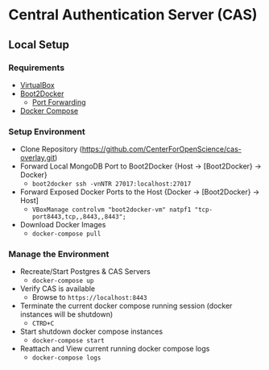 # Central Authentication Server (CAS)

## Local Setup

### Requirements

* [VirtualBox](https://www.virtualbox.org/)
* [Boot2Docker](http://boot2docker.io/)
  * [Port Forwarding](https://github.com/boot2docker/boot2docker/blob/master/doc/WORKAROUNDS.md#port-forwarding)
* [Docker Compose](https://docs.docker.com/compose/)

### Setup Environment

* Clone Repository (https://github.com/CenterForOpenScience/cas-overlay.git)
* Forward Local MongoDB Port to Boot2Docker {Host -> [Boot2Docker} -> Docker}
  * `boot2docker ssh -vnNTR 27017:localhost:27017`
* Forward Exposed Docker Ports to the Host {Docker -> [Boot2Docker} -> Host]
  * `VBoxManage controlvm "boot2docker-vm" natpf1 "tcp-port8443,tcp,,8443,,8443";`
* Download Docker Images
  * `docker-compose pull`

### Manage the Environment

* Recreate/Start Postgres & CAS Servers
  * `docker-compose up`
* Verify CAS is available
  * Browse to `https://localhost:8443`
* Terminate the current docker compose running session (docker instances will be shutdown)
  * `CTRD+C`
* Start shutdown docker compose instances
  * `docker-compose start`
* Reattach and View current running docker compose logs
  * `docker-compose logs`
